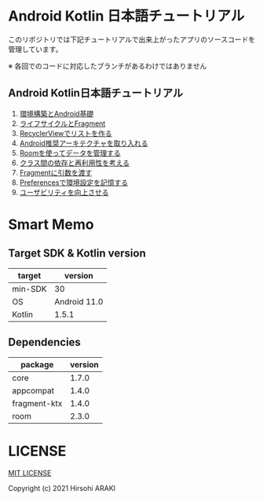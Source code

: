 # Android Kotlin 日本語チュートリアル
このリポジトリでは下記チュートリアルで出来上がったアプリのソースコードを管理しています。  

※ 各回でのコードに対応したブランチがあるわけではありません

## Android Kotlin日本語チュートリアル
1. [環境構築とAndroid基礎](https://araki.tech/android/article_135/)
1. [ライフサイクルとFragment](https://araki.tech/android/article_211/)
1. [RecyclerViewでリストを作る](https://araki.tech/android/article_247/)
1. [Android推奨アーキテクチャを取り入れる](https://araki.tech/android/article_344/)
1. [Roomを使ってデータを管理する](https://araki.tech/android/article_361/)
1. [クラス間の依存と再利用性を考える](https://araki.tech/android/article_437/)
1. [Fragmentに引数を渡す](https://araki.tech/android/article_476/)
1. [Preferencesで環境設定を記憶する](https://araki.tech/android/article_518/)
1. [ユーザビリティを向上させる](https://araki.tech/android/article_613/)

# Smart Memo
## Target SDK & Kotlin version
| target | version | 
| ---         | --- |
| min-SDK  | 30 |
| OS       | Android 11.0 |
| Kotlin   | 1.5.1 |
 
## Dependencies
| package | version |
| ------- | ------- |
| core | 1.7.0 |
| appcompat | 1.4.0 |
| fragment-ktx | 1.4.0 |
| room | 2.3.0 |

# LICENSE
[MIT LICENSE](LICENSE.txt)

Copyright (c) 2021 Hirsohi ARAKI